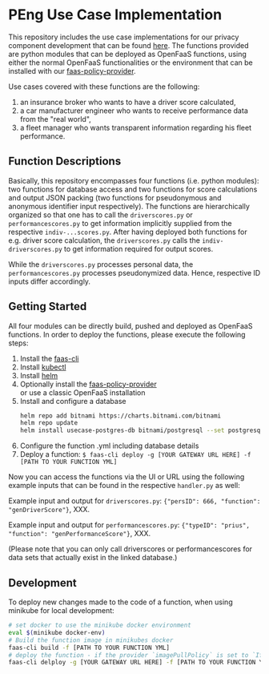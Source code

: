 # PEng Use Case Implementation

This repository includes the use case implementations for our privacy component development that can be found 
[here](https://github.com/PEng2020-Subject3/faas-policy-provider). The functions provided are python modules that can
be deployed as OpenFaaS functions, using either the normal OpenFaaS functionalities or the environment that can be 
installed with our [faas-policy-provider](https://github.com/PEng2020-Subject3/faas-policy-provider).

Use cases covered with these functions are the following:

1. an insurance broker who wants to have a driver score calculated, 
2. a car manufacturer engineer who wants to receive performance data from the "real world",
3. a fleet manager who wants transparent information regarding his fleet performance.

## Function Descriptions

Basically, this repository encompasses four functions (i.e. python modules): 
two functions for database access and two functions for score calculations and output JSON packing
(two functions for pseudonymous and anonymous identifier input respectively). 
The functions are hierarchically organized so that one has to call the `driverscores.py` or `performancescores.py`
to get information implicitly supplied from the respective `indiv-...scores.py`. After having deployed both functions 
for e.g. driver score calculation, the `driverscores.py` calls the `indiv-driverscores.py` to get information required 
for output scores.

While the `driverscores.py` processes personal data, the `performancescores.py` processes pseudonymized data. 
Hence, respective ID inputs differ accordingly.

## Getting Started

All four modules can be directly build, pushed and deployed as OpenFaaS functions.
In order to deploy the functions, please execute the following steps:

1. Install the [faas-cli](https://docs.openfaas.com/cli/install/) 
2. Install [kubectl](https://kubernetes.io/docs/tasks/tools/install-kubectl/)
3. Install [helm](https://helm.sh/docs/intro/install/)
4. Optionally install the [faas-policy-provider](https://github.com/PEng2020-Subject3/faas-policy-provider)  
   or use a classic OpenFaaS installation
5. Install and configure a database
   ```bash
   helm repo add bitnami https://charts.bitnami.com/bitnami
   helm repo update
   helm install usecase-postgres-db bitnami/postgresql --set postgresqlPassword=3BDAJjFHOA -n openfaas-fn
   ```
6. Configure the function .yml including database details
7. Deploy a function: `$ faas-cli deploy -g [YOUR GATEWAY URL HERE] -f [PATH TO YOUR FUNCTION YML]`

Now you can access the functions via the UI or URL using the following example inputs that can be found in the respective `handler.py` as well:

Example input and output for `driverscores.py`: `{"persID": 666, "function": "genDriverScore"}`, XXX.

Example input and output for `performancescores.py`: `{"typeID": "prius", "function": "genPerformanceScore"}`, XXX.

(Please note that you can only call driverscores or performancescores for data sets that actually exist in the linked database.)

## Development

To deploy new changes made to the code of a function, when using minikube for local development:
```bash
# set docker to use the minikube docker environment
eval $(minikube docker-env)
# Build the function image in minikubes docker
faas-cli build -f [PATH TO YOUR FUNCTION YML]
# deploy the function - if the provider `imagePullPolicy` is set to `IfNotPresent` in its values.yaml
faas-cli delploy -g [YOUR GATEWAY URL HERE] -f [PATH TO YOUR FUNCTION YML]
```
